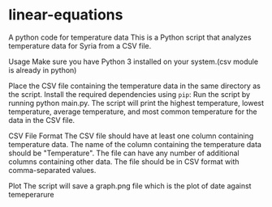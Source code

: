 # linear-equations
A python code for temperature data 
This is a Python script that analyzes temperature data for Syria from a CSV file.

Usage
Make sure you have Python 3 installed on your system.(csv module is already in python)

Place the CSV file containing the temperature data in the same directory as the script.
Install the required dependencies using `pip`:
Run the script by running python main.py.
The script will print the highest temperature, lowest temperature, average temperature, and most common temperature for the data in the CSV file.

CSV File Format
The CSV file should have at least one column containing temperature data. The name of the column containing the temperature data should be "Temperature". The file can have any number of additional columns containing other data. The file should be in CSV format with comma-separated values.

Plot
The script will save a graph.png file which is the plot of date against temeperarure
